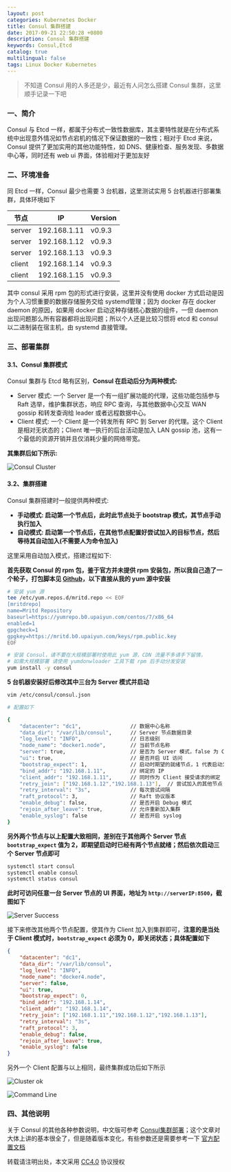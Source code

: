 ```yaml
---
layout: post
categories: Kubernetes Docker
title: Consul 集群搭建
date: 2017-09-21 22:50:28 +0800
description: Consul 集群搭建
keywords: Consul,Etcd
catalog: true
multilingual: false
tags: Linux Docker Kubernetes
---
```


> 不知道 Consul 用的人多还是少，最近有人问怎么搭建 Consul 集群，这里顺手记录一下吧


### 一、简介

Consul 与 Etcd 一样，都属于分布式一致性数据库，其主要特性就是在分布式系统中出现意外情况如节点宕机的情况下保证数据的一致性；相对于 Etcd 来说，Consul 提供了更加实用的其他功能特性，如 DNS、健康检查、服务发现、多数据中心等，同时还有 web ui 界面，体验相对于更加友好

### 二、环境准备

同 Etcd 一样，Consul 最少也需要 3 台机器，这里测试实用 5 台机器进行部署集群，具体环境如下

|节点|IP|Version|
|----|---|------|
|server|192.168.1.11|v0.9.3|
|server|192.168.1.12|v0.9.3|
|server|192.168.1.13|v0.9.3|
|client|192.168.1.14|v0.9.3|
|client|192.168.1.15|v0.9.3|

其中 consul 采用 rpm 包的形式进行安装，这里并没有使用 docker 方式启动是因为个人习惯重要的数据存储服务交给 systemd管理；因为 docker 存在 docker daemon 的原因，如果用 docker 启动这种存储核心数据的组件，一但 daemon 出现问题那么所有容器都将出现问题；所以个人还是比较习惯将 etcd 和 consul 以二进制装在宿主机，由 systemd 直接管理。


### 三、部署集群

#### 3.1、Consul 集群模式

Consul 集群与 Etcd 略有区别，**Consul 在启动后分为两种模式:**

- Server 模式: 一个 Server 是一个有一组扩展功能的代理，这些功能包括参与 Raft 选举，维护集群状态，响应 RPC 查询，与其他数据中心交互 WAN gossip 和转发查询给 leader 或者远程数据中心。
- Client 模式: 一个 Client 是一个转发所有 RPC 到 Server 的代理。这个 Client 是相对无状态的；Client 唯一执行的后台活动是加入 LAN gossip 池，这有一个最低的资源开销并且仅消耗少量的网络带宽。

**其集群后如下所示:**

![Consul Cluster](https://mritd.b0.upaiyun.com/markdown/n4mdw.jpg)

#### 3.2、集群搭建

Consul 集群搭建时一般提供两种模式:

- **手动模式: 启动第一个节点后，此时此节点处于 bootstrap 模式，其节点手动执行加入**
- **自动模式: 启动第一个节点后，在其他节点配置好尝试加入的目标节点，然后等待其自动加入(不需要人为命令加入)**

这里采用自动加入模式，搭建过程如下:

**首先获取 Consul 的 rpm 包，鉴于官方并未提供 rpm 安装包，所以我自己造了一个轮子，打包脚本见 [Github](https://github.com/mritd/consul-rpm)，以下直接从我的 yum 源中安装**

``` sh
# 安装 yum 源
tee /etc/yum.repos.d/mritd.repo << EOF
[mritdrepo]
name=Mritd Repository
baseurl=https://yumrepo.b0.upaiyun.com/centos/7/x86_64
enabled=1
gpgcheck=1
gpgkey=https://mritd.b0.upaiyun.com/keys/rpm.public.key
EOF

# 安装 Consul，请不要在大规模部署时使用此 yum 源，CDN 流量不多请手下留情，
# 如需大规模部署 请使用 yumdonwloader 工具下载 rpm 后手动分发安装
yum install -y consul
```

**5 台机器安装好后修改其中三台为 Server 模式并启动**

``` sh
vim /etc/consul/consul.json

# 配置如下

{
    "datacenter": "dc1",                // 数据中心名称
    "data_dir": "/var/lib/consul",      // Server 节点数据目录
    "log_level": "INFO",                // 日志级别
    "node_name": "docker1.node",        // 当前节点名称
    "server": true,                     // 是否为 Server 模式，false 为 Client 模式
    "ui": true,                         // 是否开启 UI 访问
    "bootstrap_expect": 1,              // 启动时期望的就绪节点，1 代表启动为 bootstrap 模式，等待其他节点加入
    "bind_addr": "192.168.1.11",        // 绑定的 IP
    "client_addr": "192.168.1.11",      // 同时作为 Client 接受请求的绑定 IP
    "retry_join": ["192.168.1.12","192.168.1.13"],  // 尝试加入的其他节点
    "retry_interval": "3s",             // 每次尝试间隔
    "raft_protocol": 3,                 // Raft 协议版本
    "enable_debug": false,              // 是否开启 Debug 模式
    "rejoin_after_leave": true,         // 允许重新加入集群
    "enable_syslog": false              // 是否开启 syslog
}
```

**另外两个节点与以上配置大致相同，差别在于其他两个 Server 节点 `bootstrap_expect` 值为 2，即期望启动时已经有两个节点就绪；然后依次启动三个 Server 节点即可**

``` sh
systemctl start consul
systemctl enable consul
systemctl status consul
```

**此时可访问任意一台 Server 节点的 UI 界面，地址为 `http://serverIP:8500`，截图如下**

![Server Success](https://mritd.b0.upaiyun.com/markdown/t9cxf.jpg)


接下来修改其他两个节点配置，使其作为 Client 加入到集群即可，**注意的是当处于 Client 模式时，`bootstrap_expect` 必须为 0，即关闭状态；具体配置如下**

``` json
{
    "datacenter": "dc1",
    "data_dir": "/var/lib/consul",
    "log_level": "INFO",
    "node_name": "docker4.node",
    "server": false,
    "ui": true,
    "bootstrap_expect": 0,
    "bind_addr": "192.168.1.14",
    "client_addr": "192.168.1.14",
    "retry_join": ["192.168.1.11","192.168.1.12","192.168.1.13"],
    "retry_interval": "3s",
    "raft_protocol": 3,
    "enable_debug": false,
    "rejoin_after_leave": true,
    "enable_syslog": false
}
```

另外一个 Client 配置与以上相同，最终集群成功后如下所示

![Cluster ok](https://mritd.b0.upaiyun.com/markdown/j1zrc.jpg)

![Command Line](https://mritd.b0.upaiyun.com/markdown/kq4cz.jpg)


### 四、其他说明

关于 Consul 的其他各种参数说明，中文版可参考 [Consul集群部署](http://www.10tiao.com/html/357/201705/2247485185/1.html)；这个文章对大体上讲的基本很全了，但是随着版本变化，有些参数还是需要参考一下 [官方配置文档](https://www.consul.io/docs/agent/options.html)

转载请注明出处，本文采用 [CC4.0](http://creativecommons.org/licenses/by-nc-nd/4.0/) 协议授权
